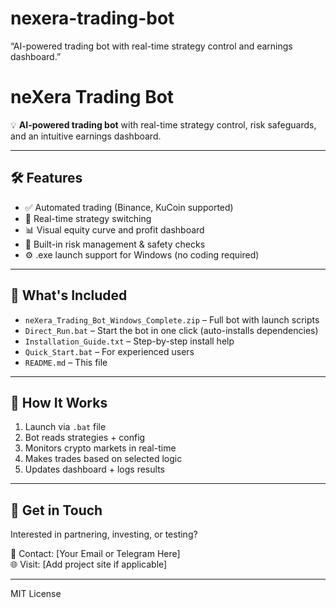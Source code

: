 # nexera-trading-bot
“AI-powered trading bot with real-time strategy control and earnings dashboard.”
# neXera Trading Bot

💡 **AI-powered trading bot** with real-time strategy control, risk safeguards, and an intuitive earnings dashboard.

---

## 🛠️ Features

- ✅ Automated trading (Binance, KuCoin supported)
- 🎯 Real-time strategy switching
- 📊 Visual equity curve and profit dashboard
- 🔐 Built-in risk management & safety checks
- ⚙️ .exe launch support for Windows (no coding required)

---

## 📂 What's Included

- `neXera_Trading_Bot_Windows_Complete.zip` – Full bot with launch scripts
- `Direct_Run.bat` – Start the bot in one click (auto-installs dependencies)
- `Installation_Guide.txt` – Step-by-step install help
- `Quick_Start.bat` – For experienced users
- `README.md` – This file

---

## 🧠 How It Works

1. Launch via `.bat` file
2. Bot reads strategies + config
3. Monitors crypto markets in real-time
4. Makes trades based on selected logic
5. Updates dashboard + logs results

---

## 💬 Get in Touch

Interested in partnering, investing, or testing?

📩 Contact: [Your Email or Telegram Here]  
🌐 Visit: [Add project site if applicable]

---

MIT License
